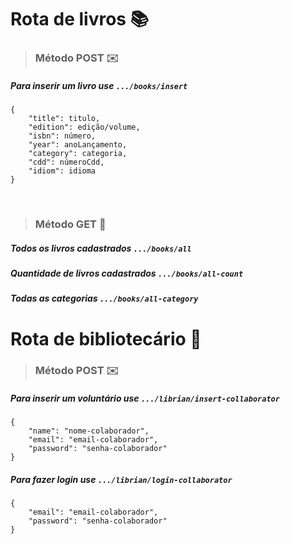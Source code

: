 #

# Rota de livros 📚

> ### Método POST ✉️


##### Para inserir um livro use ```.../books/insert```
``` 
{
    "title": titulo,
    "edition": edição/volume,
    "isbn": número,
    "year": anoLançamento,
    "category": categoria,
    "cdd": númeroCdd,
    "idiom": idioma
}
```

<br>

> ### Método GET 👋

##### Todos os livros cadastrados ```.../books/all```

##### Quantidade de livros cadastrados ```.../books/all-count```

##### Todas as categorias ```.../books/all-category``` 

#

# Rota de bibliotecário 📖

> ### Método POST ✉️

##### Para inserir um voluntário use ```.../librian/insert-collaborator```
```
{
    "name": "nome-colaborador",
    "email": "email-colaborador",
    "password": "senha-colaborador"
}
```

##### Para fazer login use ```.../librian/login-collaborator```
```
{
    "email": "email-colaborador",
    "password": "senha-colaborador"
}

